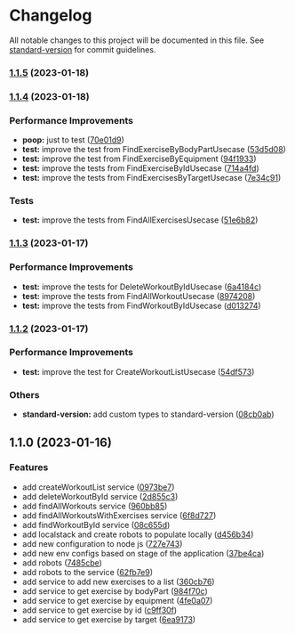 # Changelog

All notable changes to this project will be documented in this file. See [standard-version](https://github.com/conventional-changelog/standard-version) for commit guidelines.

### [1.1.5](https://github.com/thiagoadsix/pump/compare/v1.1.4...v1.1.5) (2023-01-18)

### [1.1.4](https://github.com/thiagoadsix/pump/compare/v1.1.3...v1.1.4) (2023-01-18)


### Performance Improvements

* **poop:** just to test ([70e01d9](https://github.com/thiagoadsix/pump/commit/70e01d9981ec49a9befc8b56e7a8291e54c64d42))
* **test:** improve the test from FindExerciseByBodyPartUsecase ([53d5d08](https://github.com/thiagoadsix/pump/commit/53d5d0816305a16970d26a6f826a77078498da6f))
* **test:** improve the test from FindExerciseByEquipment ([94f1933](https://github.com/thiagoadsix/pump/commit/94f1933555c49373362c6163ac9e056706c3b3da))
* **test:** improve the tests from FindExerciseByIdUsecase ([714a4fd](https://github.com/thiagoadsix/pump/commit/714a4fdb71edafa2c5b0c7af0ba2e8368ab7ab7e))
* **test:** improve the tests from FindExercisesByTargetUsecase ([7e34c91](https://github.com/thiagoadsix/pump/commit/7e34c91ed39a397ce0ede6ba56b35bb116e32617))


### Tests

* **test:** improve the tests from FindAllExercisesUsecase ([51e6b82](https://github.com/thiagoadsix/pump/commit/51e6b8258e24e8ea98a5f3accc741d64757dd8cb))

### [1.1.3](https://github.com/thiagoadsix/pump/compare/v1.1.2...v1.1.3) (2023-01-17)


### Performance Improvements

* **test:** improve the tests for DeleteWorkoutByIdUsecase ([6a4184c](https://github.com/thiagoadsix/pump/commit/6a4184cfea5fee2508807469f50dbdefe25d1900))
* **test:** improve the tests from FindAllWorkoutUsecase ([8974208](https://github.com/thiagoadsix/pump/commit/8974208c05d7f343a38b56e611d41d09a92a59af))
* **test:** improve the tests from FindWorkoutByIdUsecase ([d013274](https://github.com/thiagoadsix/pump/commit/d01327489128b7ed6af74042f9b0f77b1ef9b144))

### [1.1.2](https://github.com/thiagoadsix/pump/compare/v1.1.1...v1.1.2) (2023-01-17)


### Performance Improvements

* **test:** improve the test for CreateWorkoutListUsecase ([54df573](https://github.com/thiagoadsix/pump/commit/54df5738f205884dece93edaae17470a78e004bc))


### Others

* **standard-version:** add custom types to standard-version ([08cb0ab](https://github.com/thiagoadsix/pump/commit/08cb0ab2d3462efeaea1b0684e253ff3cd021629))

## 1.1.0 (2023-01-16)


### Features

* add createWorkoutList service ([0973be7](https://github.com/thiagoadsix/pump/commit/0973be703f360dba2ec440c3fc11f20d7fe8d73e))
* add deleteWorkoutById service ([2d855c3](https://github.com/thiagoadsix/pump/commit/2d855c3b7152ad493b51853d9f31d4a7cca0a2ca))
* add findAllWorkouts service ([960bb85](https://github.com/thiagoadsix/pump/commit/960bb8557c2a4de173e663d04a5b9f422326904d))
* add findAllWorkoutsWithExercises service ([6f8d727](https://github.com/thiagoadsix/pump/commit/6f8d7273e26fb83bed87ba8c4a1924c8683aa779))
* add findWorkoutById service ([08c655d](https://github.com/thiagoadsix/pump/commit/08c655df9c6c388a2a23acc352034ea269a4e3e8))
* add localstack and create robots to populate locally ([d456b34](https://github.com/thiagoadsix/pump/commit/d456b34cfbe9558654d491e0df5176419f9e5967))
* add new configuration to node js ([727e743](https://github.com/thiagoadsix/pump/commit/727e743ca57b87dd3b84a2409bbe59ac1ec17e5d))
* add new env configs based on stage of the application ([37be4ca](https://github.com/thiagoadsix/pump/commit/37be4ca03fe822e2ecffeb480a1b9eafb8a880ad))
* add robots ([7485cbe](https://github.com/thiagoadsix/pump/commit/7485cbe9ea7d9acfca3bca067fdec4a234774e80))
* add robots to the service ([62fb7e9](https://github.com/thiagoadsix/pump/commit/62fb7e90e78004cf77863a215028f1fc75a8df1d))
* add service to add new exercises to a list ([360cb76](https://github.com/thiagoadsix/pump/commit/360cb76b9dd127620b3a93ed79e495b4ef04143d))
* add service to get exercise by bodyPart ([984f70c](https://github.com/thiagoadsix/pump/commit/984f70c29f1f8740d8df94f50f2447277727649c))
* add service to get exercise by equipment ([4fe0a07](https://github.com/thiagoadsix/pump/commit/4fe0a07ff4265f5ce774c8f3f87fea93254b1d8f))
* add service to get exercise by id ([c9ff30f](https://github.com/thiagoadsix/pump/commit/c9ff30f7e73297d3d2da48f7caea583e1db18370))
* add service to get exercise by target ([6ea9173](https://github.com/thiagoadsix/pump/commit/6ea91735f4371189fbdac6925c8d3e1cb8d33ba3))
